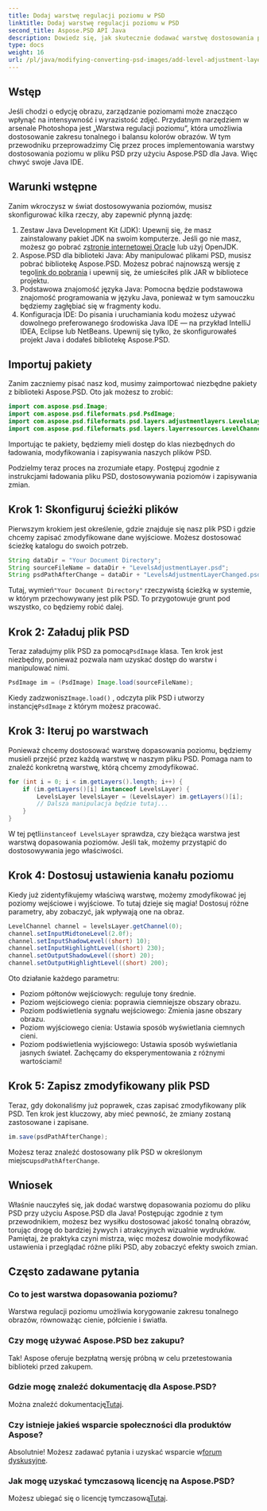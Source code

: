 ```yaml
---
title: Dodaj warstwę regulacji poziomu w PSD
linktitle: Dodaj warstwę regulacji poziomu w PSD
second_title: Aspose.PSD API Java
description: Dowiedz się, jak skutecznie dodawać warstwę dostosowania poziomu do plików PSD przy użyciu Aspose.PSD dla Java. Podnieś swoje umiejętności edycji obrazu.
type: docs
weight: 16
url: /pl/java/modifying-converting-psd-images/add-level-adjustment-layer-psd/
---
```

## Wstęp
Jeśli chodzi o edycję obrazu, zarządzanie poziomami może znacząco wpłynąć na intensywność i wyrazistość zdjęć. Przydatnym narzędziem w arsenale Photoshopa jest „Warstwa regulacji poziomu”, która umożliwia dostosowanie zakresu tonalnego i balansu kolorów obrazów. W tym przewodniku przeprowadzimy Cię przez proces implementowania warstwy dostosowania poziomu w pliku PSD przy użyciu Aspose.PSD dla Java. Więc chwyć swoje Java IDE.
## Warunki wstępne
Zanim wkroczysz w świat dostosowywania poziomów, musisz skonfigurować kilka rzeczy, aby zapewnić płynną jazdę:
1.  Zestaw Java Development Kit (JDK): Upewnij się, że masz zainstalowany pakiet JDK na swoim komputerze. Jeśli go nie masz, możesz go pobrać z[stronie internetowej Oracle](https://www.oracle.com/java/technologies/javase-jdk11-downloads.html) lub użyj OpenJDK.
2.  Aspose.PSD dla biblioteki Java: Aby manipulować plikami PSD, musisz pobrać bibliotekę Aspose.PSD. Możesz pobrać najnowszą wersję z tego[link do pobrania](https://releases.aspose.com/psd/java/) i upewnij się, że umieściłeś plik JAR w bibliotece projektu.
3. Podstawowa znajomość języka Java: Pomocna będzie podstawowa znajomość programowania w języku Java, ponieważ w tym samouczku będziemy zagłębiać się w fragmenty kodu.
4. Konfiguracja IDE: Do pisania i uruchamiania kodu możesz używać dowolnego preferowanego środowiska Java IDE — na przykład IntelliJ IDEA, Eclipse lub NetBeans. Upewnij się tylko, że skonfigurowałeś projekt Java i dodałeś bibliotekę Aspose.PSD.

## Importuj pakiety
Zanim zaczniemy pisać nasz kod, musimy zaimportować niezbędne pakiety z biblioteki Aspose.PSD. Oto jak możesz to zrobić:
```java
import com.aspose.psd.Image;
import com.aspose.psd.fileformats.psd.PsdImage;
import com.aspose.psd.fileformats.psd.layers.adjustmentlayers.LevelsLayer;
import com.aspose.psd.fileformats.psd.layers.layerresources.LevelChannel;
```
Importując te pakiety, będziemy mieli dostęp do klas niezbędnych do ładowania, modyfikowania i zapisywania naszych plików PSD.

Podzielmy teraz proces na zrozumiałe etapy. Postępuj zgodnie z instrukcjami ładowania pliku PSD, dostosowywania poziomów i zapisywania zmian. 
## Krok 1: Skonfiguruj ścieżki plików
Pierwszym krokiem jest określenie, gdzie znajduje się nasz plik PSD i gdzie chcemy zapisać zmodyfikowane dane wyjściowe. Możesz dostosować ścieżkę katalogu do swoich potrzeb.
```java
String dataDir = "Your Document Directory";
String sourceFileName = dataDir + "LevelsAdjustmentLayer.psd";
String psdPathAfterChange = dataDir + "LevelsAdjustmentLayerChanged.psd";
```
 Tutaj, wymień`"Your Document Directory"` rzeczywistą ścieżką w systemie, w którym przechowywany jest plik PSD. To przygotowuje grunt pod wszystko, co będziemy robić dalej.
## Krok 2: Załaduj plik PSD
 Teraz załadujmy plik PSD za pomocą`PsdImage` klasa. Ten krok jest niezbędny, ponieważ pozwala nam uzyskać dostęp do warstw i manipulować nimi.
```java
PsdImage im = (PsdImage) Image.load(sourceFileName);
```
 Kiedy zadzwonisz`Image.load()` , odczyta plik PSD i utworzy instancję`PsdImage` z którym możesz pracować.
## Krok 3: Iteruj po warstwach
Ponieważ chcemy dostosować warstwę dopasowania poziomu, będziemy musieli przejść przez każdą warstwę w naszym pliku PSD. Pomaga nam to znaleźć konkretną warstwę, którą chcemy zmodyfikować.
```java
for (int i = 0; i < im.getLayers().length; i++) {
    if (im.getLayers()[i] instanceof LevelsLayer) {
        LevelsLayer levelsLayer = (LevelsLayer) im.getLayers()[i];
        // Dalsza manipulacja będzie tutaj...
    }
}
```
 W tej pętli`instanceof LevelsLayer` sprawdza, czy bieżąca warstwa jest warstwą dopasowania poziomów. Jeśli tak, możemy przystąpić do dostosowywania jego właściwości.
## Krok 4: Dostosuj ustawienia kanału poziomu
Kiedy już zidentyfikujemy właściwą warstwę, możemy zmodyfikować jej poziomy wejściowe i wyjściowe. To tutaj dzieje się magia! Dostosuj różne parametry, aby zobaczyć, jak wpływają one na obraz.
```java
LevelChannel channel = levelsLayer.getChannel(0);
channel.setInputMidtoneLevel(2.0f);
channel.setInputShadowLevel((short) 10);
channel.setInputHighlightLevel((short) 230);
channel.setOutputShadowLevel((short) 20);
channel.setOutputHighlightLevel((short) 200);
```
Oto działanie każdego parametru:
- Poziom półtonów wejściowych: reguluje tony średnie.
- Poziom wejściowego cienia: poprawia ciemniejsze obszary obrazu.
- Poziom podświetlenia sygnału wejściowego: Zmienia jasne obszary obrazu.
- Poziom wyjściowego cienia: Ustawia sposób wyświetlania ciemnych cieni.
- Poziom podświetlenia wyjściowego: Ustawia sposób wyświetlania jasnych świateł.
Zachęcamy do eksperymentowania z różnymi wartościami!
## Krok 5: Zapisz zmodyfikowany plik PSD
Teraz, gdy dokonaliśmy już poprawek, czas zapisać zmodyfikowany plik PSD. Ten krok jest kluczowy, aby mieć pewność, że zmiany zostaną zastosowane i zapisane.
```java
im.save(psdPathAfterChange);
```
 Możesz teraz znaleźć dostosowany plik PSD w określonym miejscu`psdPathAfterChange`. 
## Wniosek
Właśnie nauczyłeś się, jak dodać warstwę dopasowania poziomu do pliku PSD przy użyciu Aspose.PSD dla Java! Postępując zgodnie z tym przewodnikiem, możesz bez wysiłku dostosować jakość tonalną obrazów, torując drogę do bardziej żywych i atrakcyjnych wizualnie wydruków. Pamiętaj, że praktyka czyni mistrza, więc możesz dowolnie modyfikować ustawienia i przeglądać różne pliki PSD, aby zobaczyć efekty swoich zmian.
## Często zadawane pytania
### Co to jest warstwa dopasowania poziomu?
Warstwa regulacji poziomu umożliwia korygowanie zakresu tonalnego obrazów, równoważąc cienie, półcienie i światła.
### Czy mogę używać Aspose.PSD bez zakupu?
Tak! Aspose oferuje bezpłatną wersję próbną w celu przetestowania biblioteki przed zakupem.
### Gdzie mogę znaleźć dokumentację dla Aspose.PSD?
 Można znaleźć dokumentację[Tutaj](https://reference.aspose.com/psd/java/).
### Czy istnieje jakieś wsparcie społeczności dla produktów Aspose?
 Absolutnie! Możesz zadawać pytania i uzyskać wsparcie w[forum dyskusyjne](https://forum.aspose.com/c/psd/34).
### Jak mogę uzyskać tymczasową licencję na Aspose.PSD?
 Możesz ubiegać się o licencję tymczasową[Tutaj](https://purchase.aspose.com/temporary-license/).